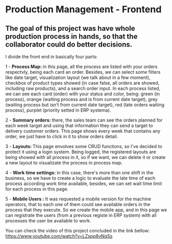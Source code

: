 # Production Management - Frontend

## The goal of this project was have whole production process in hands, so that the collaborator could do better decisions.

I divide the front end in basically four parts:

1 - <b>Process Map: </b>in this page, all the process are listed with your orders respectvly, being each card an order. Besides, we can select some filters like date target, visualization layout (we talk about in a few moment), checkbox of product types showed (in case false, all orders are showed, including raw products), and a search order input. In each process listed, we can see each card (order) with your status and color, being: green (in process), orange (waiting process and is from current date target), grey (waiting process but isn't from current date target), red (late orders waiting process), purplet (priority setted in ERP systema).

2 - <b>Summary orders: </b>there, the sales team can see the orders planned for each week target and using that information they can send a target to delivery customer orders. This page shows every week that contains any order, we just have to click in it to show orders detail.

3 - <b>Layouts: </b> This page envolves some CRUD functions, so I've decided to protect it using a login system. Being logged, the registered layouts are being showed with all process in it, so if we want, we can delete it or create a new layout to visualizate the process in process map.

4 - <b>Work time settings: </b> in this case, there's more than one shift in the business, so we have to create a logic to evaluate the late time of each process according work time available, besides, we can set wait time limit for each process in this page.

5 - <b>Mobile Users :</b> It was requested a mobile version for the machine operators, that to each one of them could see available orders in the process that they execute. So we create the mobile app, and in this page we can registrate the users (from a previous registe in ERP system) with all processes the user be available to work.

You can check the video of this project concluded in the link bellow:<br/>
https://www.youtube.com/watch?v=LZspp8vNqSs
